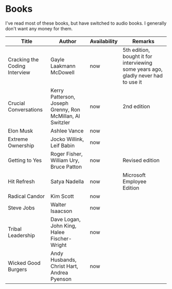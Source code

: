 # Books

I've read most of these books, but have switched to audio books. I generally don't want any money for them.

| Title | Author | Availability | Remarks |
|---|---|---|---|
| Cracking the Coding Interview | Gayle Laakmann McDowell | now | 5th edition, bought it for interviewing some years ago, gladly never had to use it
| Crucial Conversations | Kerry Patterson, Joseph Grenny, Ron McMillan, Al Switzler | now | 2nd edition
| Elon Musk | Ashlee Vance | now | 
| Extreme Ownership | Jocko Willink, Leif Babin | now | 
| Getting to Yes | Roger Fisher, William Ury, Bruce Patton | now | Revised edition
| Hit Refresh | Satya Nadella | now | Microsoft Employee Edition
| Radical Candor | Kim Scott | now | 
| Steve Jobs | Walter Isaacson | now | 
| Tribal Leadership | Dave Logan, John King, Halee Fischer-Wright | now | 
| Wicked Good Burgers | Andy Husbands, Christ Hart, Andrea Pyenson | now | 
